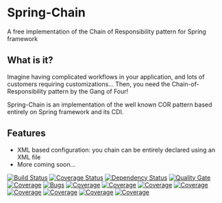 # Spring-Chain
A free implementation of the Chain of Responsibility pattern for Spring framework

## What is it?

Imagine having complicated workflows in your application, and lots of customers requiring customizations... Then, you need 
the Chain-of-Responsibility pattern by the Gang of Four! 

Spring-Chain is an implementation of the well known COR pattern based entirely on Spring framework and its CDI.

## Features

* XML based configuration: you chain can be entirely declared using an XML file
* More coming soon...


[![Build Status](https://travis-ci.org/LoreScianatico/Spring-Chain.svg?branch=master)](https://travis-ci.org/LoreScianatico/Spring-Chain)
[![Coverage Status](https://coveralls.io/repos/github/LoreScianatico/Spring-Chain/badge.svg?branch=master)](https://coveralls.io/github/LoreScianatico/Spring-Chain?branch=master)
[![Dependency Status](https://www.versioneye.com/user/projects/5ad24a360fb24f3a025c0085/badge.svg?style=flat-square)](https://www.versioneye.com/user/projects/5ad24a360fb24f3a025c0085)
[![Quality Gate](https://sonarcloud.io/api/project_badges/measure?project=com.lorescianatico%3Aspring.chain-parent&metric=alert_status)](https://sonarcloud.io/api/project_badges/measure?project=com.lorescianatico%3Aspring.chain-parent&metric=alert_status)
[![Coverage](https://sonarcloud.io/api/project_badges/measure?project=com.lorescianatico%3Aspring.chain-parent&metric=coverage)](https://sonarcloud.io/api/project_badges/measure?project=com.lorescianatico%3Aspring.chain-parent&metric=coverage)
[![Bugs](https://sonarcloud.io/api/project_badges/measure?project=com.lorescianatico%3Aspring.chain-parent&metric=bugs)](https://sonarcloud.io/api/project_badges/measure?project=com.lorescianatico%3Aspring.chain-parent&metric=bugs)
[![Coverage](https://sonarcloud.io/api/project_badges/measure?project=com.lorescianatico%3Aspring.chain-parent&metric=code_smells)](https://sonarcloud.io/api/project_badges/measure?project=com.lorescianatico%3Aspring.chain-parent&metric=code_smells)
[![Coverage](https://sonarcloud.io/api/project_badges/measure?project=com.lorescianatico%3Aspring.chain-parent&metric=duplicated_lines_density)](https://sonarcloud.io/api/project_badges/measure?project=com.lorescianatico%3Aspring.chain-parent&metric=duplicated_lines_density)
[![Coverage](https://sonarcloud.io/api/project_badges/measure?project=com.lorescianatico%3Aspring.chain-parent&metric=sqale_rating)](https://sonarcloud.io/api/project_badges/measure?project=com.lorescianatico%3Aspring.chain-parent&metric=sqale_rating)
[![Coverage](https://sonarcloud.io/api/project_badges/measure?project=com.lorescianatico%3Aspring.chain-parent&metric=reliability_rating)](https://sonarcloud.io/api/project_badges/measure?project=com.lorescianatico%3Aspring.chain-parent&metric=reliability_rating)
[![Coverage](https://sonarcloud.io/api/project_badges/measure?project=com.lorescianatico%3Aspring.chain-parent&metric=security_rating)](https://sonarcloud.io/api/project_badges/measure?project=com.lorescianatico%3Aspring.chain-parent&metric=security_rating)
[![Coverage](https://sonarcloud.io/api/project_badges/measure?project=com.lorescianatico%3Aspring.chain-parent&metric=sqale_index)](https://sonarcloud.io/api/project_badges/measure?project=com.lorescianatico%3Aspring.chain-parent&metric=sqale_index)
[![Coverage](https://sonarcloud.io/api/project_badges/measure?project=com.lorescianatico%3Aspring.chain-parent&metric=vulnerabilities)](https://sonarcloud.io/api/project_badges/measure?project=com.lorescianatico%3Aspring.chain-parent&metric=vulnerabilities)
[![Coverage](https://sonarcloud.io/api/project_badges/measure?project=com.lorescianatico%3Aspring.chain-parent&metric=ncloc)](https://sonarcloud.io/api/project_badges/measure?project=com.lorescianatico%3Aspring.chain-parent&metric=ncloc)
